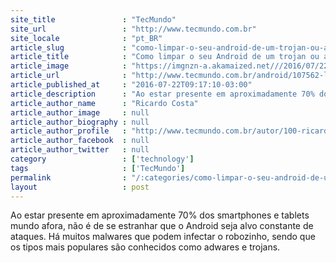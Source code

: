 ```yaml
---
site_title               : "TecMundo"
site_url                 : "http://www.tecmundo.com.br"
site_locale              : "pt_BR"
article_slug             : "como-limpar-o-seu-android-de-um-trojan-ou-adware"
article_title            : "Como limpar o seu Android de um trojan ou adware"
article_image            : "https://imgnzn-a.akamaized.net///2016/07/22/22091651274049-t1200x480.jpg"
article_url              : "http://www.tecmundo.com.br/android/107562-limpar-android-trojan-adware.htm"
article_published_at     : "2016-07-22T09:17:10-03:00"
article_description      : "Ao estar presente em aproximadamente 70% dos smartphones e tablets mundo afora, não é de se estranhar que o Android seja alvo constante de ataques. Há muitos malwares que podem infectar o robozinho, sendo que os tipos mais populares são conhecidos como adwares e trojans."
article_author_name      : "Ricardo Costa"
article_author_image     : null
article_author_biography : null
article_author_profile   : "http://www.tecmundo.com.br/autor/100-ricardo-costa/"
article_author_facebook  : null
article_author_twitter   : null
category                 : ['technology']
tags                     : ['TecMundo']
permalink                : "/:categories/como-limpar-o-seu-android-de-um-trojan-ou-adware/"
layout                   : post
---
```


Ao estar presente em aproximadamente 70% dos smartphones e tablets mundo afora, não é de se estranhar que o Android seja alvo constante de ataques. Há muitos malwares que podem infectar o robozinho, sendo que os tipos mais populares são conhecidos como adwares e trojans.
